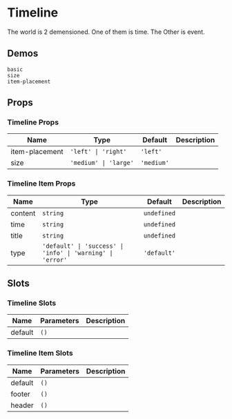 # Timeline

The world is 2 demensioned. One of them is time. The Other is event.

## Demos

```demo
basic
size
item-placement
```

## Props

### Timeline Props

| Name           | Type                  | Default    | Description |
| -------------- | --------------------- | ---------- | ----------- |
| item-placement | `'left' \| 'right'`   | `'left'`   |             |
| size           | `'medium' \| 'large'` | `'medium'` |             |

### Timeline Item Props

| Name | Type | Default | Description |
| --- | --- | --- | --- |
| content | `string` | `undefined` |  |
| time | `string` | `undefined` |  |
| title | `string` | `undefined` |  |
| type | `'default' \| 'success' \| 'info' \| 'warning' \| 'error'` | `'default'` |  |

## Slots

### Timeline Slots

| Name    | Parameters | Description |
| ------- | ---------- | ----------- |
| default | `()`       |             |

### Timeline Item Slots

| Name    | Parameters | Description |
| ------- | ---------- | ----------- |
| default | `()`       |             |
| footer  | `()`       |             |
| header  | `()`       |             |
